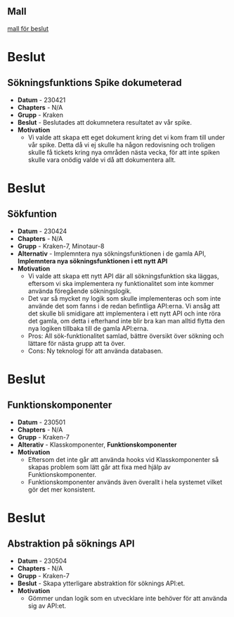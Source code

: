 ## Mall
[mall för beslut](../../Mallar/beslut.md)


# Beslut
## Sökningsfunktions Spike dokumeterad

- **Datum** - 230421
- **Chapters** - N/A
- **Grupp** -  Kraken
- **Beslut** - Beslutades att dokumnetera resultatet av vår spike.
- **Motivation**
  - Vi valde att skapa ett eget dokument kring det vi kom fram till under vår spike. Detta då vi ej skulle ha någon redovisning och troligen skulle få tickets kring nya områden nästa vecka, för att inte spiken skulle vara onödig valde vi då att dokumentera allt. 

# Beslut
## Sökfuntion 
- **Datum** - 230424
- **Chapters** - N/A
- **Grupp** - Kraken-7, Minotaur-8
- **Alternativ** - Implemntera nya sökningsfunktionen i de gamla API, **Implemntera nya sökningsfunktionen i ett nytt API**
- **Motivation**
  - Vi valde att skapa ett nytt API där all sökningsfunktion ska läggas, eftersom vi ska implementera ny funktionalitet som inte kommer använda föregående sökningslogik.
  - Det var så mycket ny logik som skulle implementeras och som inte använde det som fanns i de redan befintliga API:erna. Vi ansåg att det skulle bli smidigare att implementera i ett nytt API och inte röra det gamla, om detta i efterhand inte blir bra kan man alltid flytta den nya logiken tillbaka till de gamla API:erna.
  - Pros: All sök-funktionalitet samlad, bättre översikt över sökning och lättare för nästa grupp att ta över.
  - Cons: Ny teknologi för att använda databasen.

# Beslut
## Funktionskomponenter
- **Datum** - 230501
- **Chapters** - N/A
- **Grupp** - Kraken-7
- **Alterativ** - Klasskomponenter, **Funktionskomponenter**
- **Motivation**
  - Eftersom det inte går att använda hooks vid Klasskomponenter så skapas problem som lätt går att fixa med hjälp av Funktionskomponenter.
  - Funktionskomponenter används även överallt i hela systemet vilket gör det mer konsistent.

# Beslut 
## Abstraktion på söknings API
- **Datum** - 230504
- **Chapters** - N/A
- **Grupp** - Kraken-7
- **Beslut** - Skapa ytterligare abstraktion för söknings API:et.
- **Motivation**
  - Gömmer undan logik som en utvecklare inte behöver för att använda sig av API:et.
